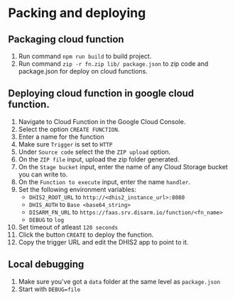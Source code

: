 
# Packing and deploying  

## Packaging cloud function
1. Run command `npm run build` to build project.
1. Run command `zip -r fn.zip lib/ package.json` to zip code and package.json for deploy on cloud functions.


## Deploying cloud function in google cloud function.
1. Navigate to Cloud Function in the Google Cloud Console.
1. Select the option `CREATE FUNCTION`.
1. Enter a name for the function
1. Make sure `Trigger` is set to `HTTP`
1. Under `Source code` select the the `ZIP upload` option.
1. On the `ZIP file` input, upload the zip folder generated.
1. On the `Stage bucket` input, enter the name of any Cloud Storage bucket you can write to.
1. On the `Function to execute` input, enter the name `handler`.
1. Set the following environment variables:
    - `DHIS2_ROOT_URL` to  `http://<dhis2_instance_url>:8080`
    - `DHIS_AUTH` to `Base <base64_string>`
    - `DISARM_FN_URL` to `https://faas.srv.disarm.io/function/<fn_name>`
    - `DEBUG` to `log`
1. Set timeout of atleast `120 seconds`
1. Click the button `CREATE` to deploy the function.
1. Copy the trigger URL and edit the DHIS2 app to point to it.

## Local debugging

1. Make sure you've got a `data` folder at the same level as `package.json`
1. Start with `DEBUG=file`